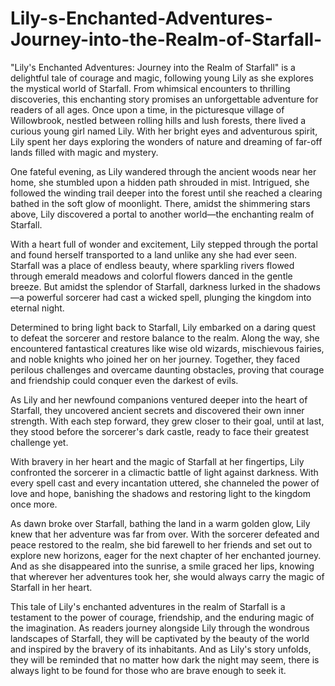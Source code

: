 # Lily-s-Enchanted-Adventures-Journey-into-the-Realm-of-Starfall-
"Lily's Enchanted Adventures: Journey into the Realm of Starfall" is a delightful tale of courage and magic, following young Lily as she explores the mystical world of Starfall. From whimsical encounters to thrilling discoveries, this enchanting story promises an unforgettable adventure for readers of all ages.
Once upon a time, in the picturesque village of Willowbrook, nestled between rolling hills and lush forests, there lived a curious young girl named Lily. With her bright eyes and adventurous spirit, Lily spent her days exploring the wonders of nature and dreaming of far-off lands filled with magic and mystery.

One fateful evening, as Lily wandered through the ancient woods near her home, she stumbled upon a hidden path shrouded in mist. Intrigued, she followed the winding trail deeper into the forest until she reached a clearing bathed in the soft glow of moonlight. There, amidst the shimmering stars above, Lily discovered a portal to another world—the enchanting realm of Starfall.

With a heart full of wonder and excitement, Lily stepped through the portal and found herself transported to a land unlike any she had ever seen. Starfall was a place of endless beauty, where sparkling rivers flowed through emerald meadows and colorful flowers danced in the gentle breeze. But amidst the splendor of Starfall, darkness lurked in the shadows—a powerful sorcerer had cast a wicked spell, plunging the kingdom into eternal night.

Determined to bring light back to Starfall, Lily embarked on a daring quest to defeat the sorcerer and restore balance to the realm. Along the way, she encountered fantastical creatures like wise old wizards, mischievous fairies, and noble knights who joined her on her journey. Together, they faced perilous challenges and overcame daunting obstacles, proving that courage and friendship could conquer even the darkest of evils.

As Lily and her newfound companions ventured deeper into the heart of Starfall, they uncovered ancient secrets and discovered their own inner strength. With each step forward, they grew closer to their goal, until at last, they stood before the sorcerer's dark castle, ready to face their greatest challenge yet.

With bravery in her heart and the magic of Starfall at her fingertips, Lily confronted the sorcerer in a climactic battle of light against darkness. With every spell cast and every incantation uttered, she channeled the power of love and hope, banishing the shadows and restoring light to the kingdom once more.

As dawn broke over Starfall, bathing the land in a warm golden glow, Lily knew that her adventure was far from over. With the sorcerer defeated and peace restored to the realm, she bid farewell to her friends and set out to explore new horizons, eager for the next chapter of her enchanted journey. And as she disappeared into the sunrise, a smile graced her lips, knowing that wherever her adventures took her, she would always carry the magic of Starfall in her heart.

This tale of Lily's enchanted adventures in the realm of Starfall is a testament to the power of courage, friendship, and the enduring magic of the imagination. As readers journey alongside Lily through the wondrous landscapes of Starfall, they will be captivated by the beauty of the world and inspired by the bravery of its inhabitants. And as Lily's story unfolds, they will be reminded that no matter how dark the night may seem, there is always light to be found for those who are brave enough to seek it.

